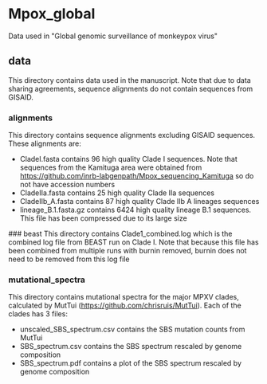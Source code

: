 # Mpox_global
Data used in "Global genomic surveillance of monkeypox virus"

## data
This directory contains data used in the manuscript. Note that due to data sharing agreements, sequence alignments do not contain sequences from GISAID.

### alignments
This directory contains sequence alignments excluding GISAID sequences. These alignments are:
* CladeI.fasta contains 96 high quality Clade I sequences. Note that sequences from the Kamituga area were obtained from https://github.com/inrb-labgenpath/Mpox_sequencing_Kamituga so do not have accession numbers
* CladeIIa.fasta contains 25 high quality Clade IIa sequences
* CladeIIb_A.fasta contains 87 high quality Clade IIb A lineages sequences
* lineage_B.1.fasta.gz contains 6424 high quality lineage B.1 sequences. This file has been compressed due to its large size

### beast
This directory contains Clade1_combined.log which is the combined log file from BEAST run on Clade I. Note that because this file has been combined from multiple runs with burnin removed, burnin does not need to be removed from this log file

### mutational_spectra
This directory contains mutational spectra for the major MPXV clades, calculated by MutTui (https://github.com/chrisruis/MutTui). Each of the clades has 3 files:
* unscaled_SBS_spectrum.csv contains the SBS mutation counts from MutTui
* SBS_spectrum.csv contains the SBS spectrum rescaled by genome composition
* SBS_spectrum.pdf contains a plot of the SBS spectrum rescaled by genome composition
